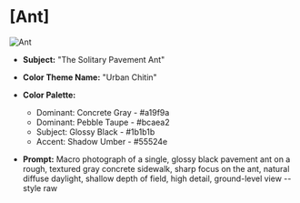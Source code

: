 # [Ant]

![Ant](Ant.jpg)

* **Subject:** "The Solitary Pavement Ant"

* **Color Theme Name:** "Urban Chitin"
* **Color Palette:**
    * Dominant: Concrete Gray - #a19f9a
    * Dominant: Pebble Taupe - #bcaea2
    * Subject: Glossy Black - #1b1b1b
    * Accent: Shadow Umber - #55524e

* **Prompt:** Macro photograph of a single, glossy black pavement ant on a rough, textured gray concrete sidewalk, sharp focus on the ant, natural diffuse daylight, shallow depth of field, high detail, ground-level view --style raw
